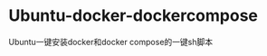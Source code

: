 # Ubuntu-docker-dockercompose
Ubuntu一键安装docker和docker compose的一键sh脚本

``` bash -c "$(curl -fsSL https://raw.githubusercontent.com/hexin1314/Ubuntu-docker-dockercompose/master/docker-install.sh)"
